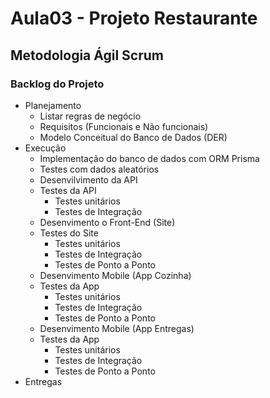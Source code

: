 # Aula03 - Projeto Restaurante
## Metodologia Ágil Scrum
### Backlog do Projeto
- Planejamento
    - Listar regras de negócio
    - Requisitos (Funcionais e Não funcionais)
    - Modelo Conceitual do Banco de Dados (DER)
- Execução
    - Implementação do banco de dados com ORM Prisma
    - Testes com dados aleatórios
    - Desenvilvimento da API
    - Testes da API
        - Testes unitários
        - Testes de Integração
    - Desenvimento o Front-End (Site)
    - Testes do Site
        - Testes unitários
        - Testes de Integração
        - Testes de Ponto a Ponto
    - Desenvimento Mobile (App Cozinha)
    - Testes da App
        - Testes unitários
        - Testes de Integração
        - Testes de Ponto a Ponto
    - Desenvimento Mobile (App Entregas)
    - Testes da App
        - Testes unitários
        - Testes de Integração
        - Testes de Ponto a Ponto
- Entregas
